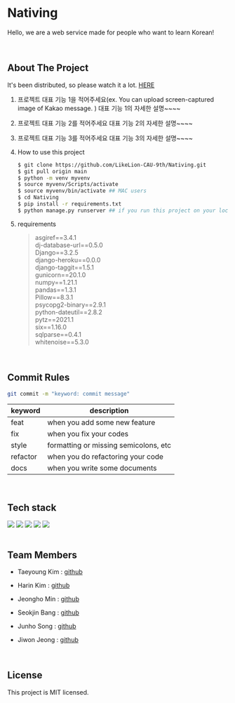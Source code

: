 # Nativing


Hello, we are a web service made for people who want to learn Korean!

<br/>

## About The Project

It's been distributed, so please watch it a lot. [HERE](https://nativing10.herokuapp.com/)

1. 프로젝트 대표 기능 1을 적어주세요(ex. You can upload screen-captured image of Kakao message. )
   대표 기능 1의 자세한 설명~~~~

2. 프로젝트 대표 기능 2를 적어주세요
   대표 기능 2의 자세한 설명~~~~

3. 프로젝트 대표 기능 3를 적어주세요
   대표 기능 3의 자세한 설명~~~~

4. How to use this project

   ``` bash
   $ git clone https://github.com/LikeLion-CAU-9th/Nativing.git
   $ git pull origin main
   $ python -m venv myvenv
   $ source myvenv/Scripts/activate
   $ source myvenv/bin/activate ## MAC users
   $ cd Nativing
   $ pip install -r requirements.txt
   $ python manage.py runserver ## if you run this project on your local machine
   ```

5. requirements

   > asgiref==3.4.1 <br>
   > dj-database-url==0.5.0 <br>
   > Django==3.2.5<br>
   > django-heroku==0.0.0 <br>
   > django-taggit==1.5.1 <br>
   > gunicorn==20.1.0 <br>
   > numpy==1.21.1 <br>
   > pandas==1.3.1 <br>
   > Pillow==8.3.1 <br>
   > psycopg2-binary==2.9.1 <br>
   > python-dateutil==2.8.2 <br>
   > pytz==2021.1 <br>
   > six==1.16.0 <br>
   > sqlparse==0.4.1 <br>
   > whitenoise==5.3.0 <br>

<br/>

## Commit Rules

```bash
git commit -m "keyword: commit message"
```

| keyword  | description                           |
| -------- | ------------------------------------- |
| feat     | when you add some new feature         |
| fix      | when you fix your codes               |
| style    | formatting or missing semicolons, etc |
| refactor | when you do refactoring your code     |
| docs     | when you write some documents         |

<br/>

## Tech stack

<div class="stack">
  <a href="#"><img src="https://img.shields.io/badge/JavaScript-F7DF1E?style=flat&logo=JavaScript&logoColor=black"/></a>
  <a href="#"><img src="https://img.shields.io/badge/CSS-1572B6?style=flat&logo=CSS3&logoColor=white"/></a>
  <a href="#"><img src="https://img.shields.io/badge/Html-61DAFB?style=flat&logo=Html&logoColor=white"/></a>
  <a href="#"><img src="https://img.shields.io/badge/Django-339933?style=flat&logo=Django&logoColor=white"/></a>
  <a href="#"><img src="https://img.shields.io/badge/Python-3766AB?style=flat&logo=Python&logoColor=white"/></a>
</div>

<br/>

## Team Members

- Taeyoung Kim : [github](https://github.com/k-mover)

- Harin Kim : [github](https://github.com/rineeee)

- Jeongho Min : [github](https://github.com/JeongH0)

- Seokjin Bang : [github](https://github.com/leobang17)

- Junho Song : [github](https://github.com/Tarakyu)

- Jiwon Jeong : [github](https://github.com/Jiwon-Jeong99)

<br/>

## License

This project is MIT licensed.

